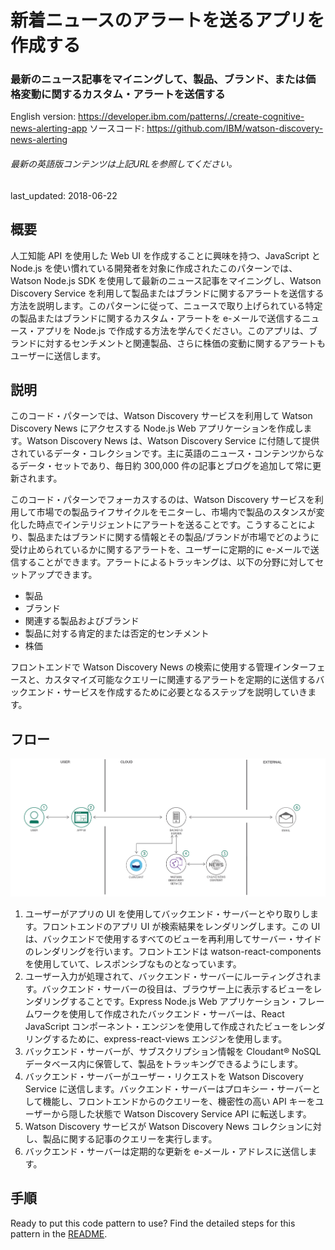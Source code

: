 # 新着ニュースのアラートを送るアプリを作成する

### 最新のニュース記事をマイニングして、製品、ブランド、または価格変動に関するカスタム・アラートを送信する

English version: https://developer.ibm.com/patterns/./create-cognitive-news-alerting-app
ソースコード: https://github.com/IBM/watson-discovery-news-alerting

###### 最新の英語版コンテンツは上記URLを参照してください。
last_updated: 2018-06-22

 ## 概要

人工知能 API を使用した Web UI を作成することに興味を持つ、JavaScript と Node.js を使い慣れている開発者を対象に作成されたこのパターンでは、Watson Node.js SDK を使用して最新のニュース記事をマイニングし、Watson Discovery Service を利用して製品またはブランドに関するアラートを送信する方法を説明します。このパターンに従って、ニュースで取り上げられている特定の製品またはブランドに関するカスタム・アラートを e-メールで送信するニュース・アプリを Node.js で作成する方法を学んでください。このアプリは、ブランドに対するセンチメントと関連製品、さらに株価の変動に関するアラートもユーザーに送信します。

## 説明

このコード・パターンでは、Watson Discovery サービスを利用して Watson Discovery News にアクセスする Node.js Web アプリケーションを作成します。Watson Discovery News は、Watson Discovery Service に付随して提供されているデータ・コレクションです。主に英語のニュース・コンテンツからなるデータ・セットであり、毎日約 300,000 件の記事とブログを追加して常に更新されます。

このコード・パターンでフォーカスするのは、Watson Discovery サービスを利用して市場での製品ライフサイクルをモニターし、市場内で製品のスタンスが変化した時点でインテリジェントにアラートを送ることです。こうすることにより、製品またはブランドに関する情報とその製品/ブランドが市場でどのように受け止められているかに関するアラートを、ユーザーに定期的に e-メールで送信することができます。アラートによるトラッキングは、以下の分野に対してセットアップできます。

* 製品
* ブランド
* 関連する製品およびブランド
* 製品に対する肯定的または否定的センチメント
* 株価

フロントエンドで Watson Discovery News の検索に使用する管理インターフェースと、カスタマイズ可能なクエリーに関連するアラートを定期的に送信するバックエンド・サービスを作成するために必要となるステップを説明していきます。

## フロー

![フロー](./images/news-architecture.png)

1. ユーザーがアプリの UI を使用してバックエンド・サーバーとやり取りします。フロントエンドのアプリ UI が検索結果をレンダリングします。この UI は、バックエンドで使用するすべてのビューを再利用してサーバー・サイドのレンダリングを行います。フロントエンドは watson-react-components を使用していて、レスポンシブなものとなっています。
1. ユーザー入力が処理されて、バックエンド・サーバーにルーティングされます。バックエンド・サーバーの役目は、ブラウザー上に表示するビューをレンダリングすることです。Express Node.js Web アプリケーション・フレームワークを使用して作成されたバックエンド・サーバーは、React JavaScript コンポーネント・エンジンを使用して作成されたビューをレンダリングするために、express-react-views エンジンを使用します。
1. バックエンド・サーバーが、サブスクリプション情報を Cloudant&reg; NoSQL データベース内に保管して、製品をトラッキングできるようにします。
1. バックエンド・サーバーがユーザー・リクエストを Watson Discovery Service に送信します。バックエンド・サーバーはプロキシー・サーバーとして機能し、フロントエンドからのクエリーを、機密性の高い API キーをユーザーから隠した状態で Watson Discovery Service API に転送します。
1. Watson Discovery サービスが Watson Discovery News コレクションに対し、製品に関する記事のクエリーを実行します。
1. バックエンド・サーバーは定期的な更新を e-メール・アドレスに送信します。

## 手順

Ready to put this code pattern to use? Find the detailed steps for this pattern in the [README](https://github.com/IBM/watson-discovery-news-alerting/blob/master/README.md).
